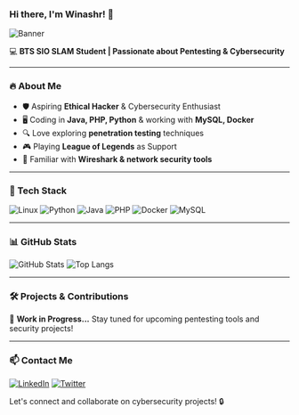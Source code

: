 ### Hi there, I'm Winashr! 👋

![Banner](https://source.unsplash.com/1600x400/?hacker,technology)

💻 **BTS SIO SLAM Student | Passionate about Pentesting & Cybersecurity**

---

### 🔥 About Me
- 🛡️ Aspiring **Ethical Hacker** & Cybersecurity Enthusiast
- 🖥️ Coding in **Java, PHP, Python** & working with **MySQL, Docker**
- 🔍 Love exploring **penetration testing** techniques
- 🎮 Playing **League of Legends** as Support
- 📡 Familiar with **Wireshark & network security tools**

---

### 🚀 Tech Stack
![Linux](https://img.shields.io/badge/Linux-FCC624?style=for-the-badge&logo=linux&logoColor=black)
![Python](https://img.shields.io/badge/Python-3776AB?style=for-the-badge&logo=python&logoColor=white)
![Java](https://img.shields.io/badge/Java-ED8B00?style=for-the-badge&logo=java&logoColor=white)
![PHP](https://img.shields.io/badge/PHP-777BB4?style=for-the-badge&logo=php&logoColor=white)
![Docker](https://img.shields.io/badge/Docker-2496ED?style=for-the-badge&logo=docker&logoColor=white)
![MySQL](https://img.shields.io/badge/MySQL-4479A1?style=for-the-badge&logo=mysql&logoColor=white)

---

### 📊 GitHub Stats
![GitHub Stats](https://github-readme-stats.vercel.app/api?username=winashr&show_icons=true&theme=tokyonight)
![Top Langs](https://github-readme-stats.vercel.app/api/top-langs/?username=winashr&layout=compact&theme=tokyonight)

---

### 🛠️ Projects & Contributions
🚧 **Work in Progress...** Stay tuned for upcoming pentesting tools and security projects!

---

### 📫 Contact Me
[![LinkedIn](https://img.shields.io/badge/LinkedIn-0A66C2?style=for-the-badge&logo=linkedin&logoColor=white)](https://www.linkedin.com/in/winashr/)
[![Twitter](https://img.shields.io/badge/Twitter-1DA1F2?style=for-the-badge&logo=twitter&logoColor=white)](https://twitter.com/winashr)

Let's connect and collaborate on cybersecurity projects! 🔒
